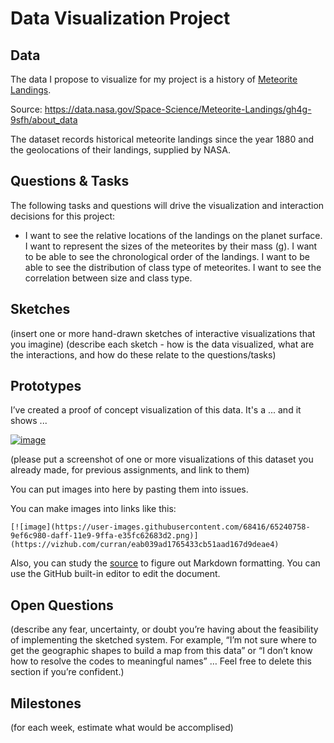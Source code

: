 # Data Visualization Project

## Data

The data I propose to visualize for my project is a history of [Meteorite Landings]([https://data.nasa.gov/Space-Science/Meteorite-Landings/gh4g-9sfh/about_data]).

Source: https://data.nasa.gov/Space-Science/Meteorite-Landings/gh4g-9sfh/about_data

The dataset records historical meteorite landings since the year 1880 and the geolocations of their landings, supplied by NASA. 


## Questions & Tasks

The following tasks and questions will drive the visualization and interaction decisions for this project:


* I want to see the relative locations of the landings on the planet surface.
I want to represent the sizes of the meteorites by their mass (g).
I want to be able to see the chronological order of the landings.
I want to be able to see the distribution of class type of meteorites.
I want to see the correlation between size and class type.

## Sketches

(insert one or more hand-drawn sketches of interactive visualizations that you imagine)
(describe each sketch - how is the data visualized, what are the interactions, and how do these relate to the questions/tasks)


## Prototypes

I’ve created a proof of concept visualization of this data. It's a ... and it shows ...

[![image](https://user-images.githubusercontent.com/68416/65240758-9ef6c980-daff-11e9-9ffa-e35fc62683d2.png)](https://vizhub.com/curran/eab039ad1765433cb51aad167d9deae4)

(please put a screenshot of one or more visualizations of this dataset you already made, for previous assignments, and link to them)

You can put images into here by pasting them into issues.

You can make images into links like this:

```
[![image](https://user-images.githubusercontent.com/68416/65240758-9ef6c980-daff-11e9-9ffa-e35fc62683d2.png)](https://vizhub.com/curran/eab039ad1765433cb51aad167d9deae4)
```


Also, you can study the [source](https://raw.githubusercontent.com/curran/dataviz-project-template-proposal/master/README.md) to figure out Markdown formatting. You can use the GitHub built-in editor to edit the document.

## Open Questions

(describe any fear, uncertainty, or doubt you’re having about the feasibility of implementing the sketched system. For example, “I’m not sure where to get the geographic shapes to build a map from this data” or “I don’t know how to resolve the codes to meaningful names” … Feel free to delete this section if you’re confident.)

## Milestones

(for each week, estimate what would be accomplised)

